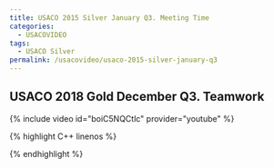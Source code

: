 ```yaml
---
title: USACO 2015 Silver January Q3. Meeting Time
categories:
  - USACOVIDEO
tags:
  - USACO Silver
permalink: /usacovideo/usaco-2015-silver-january-q3
---
```

  
## USACO 2018 Gold December Q3. Teamwork
  
{% include video id="boiC5NQCtlc" provider="youtube" %}
  
  
{% highlight C++ linenos %}
  
{% endhighlight %}  

